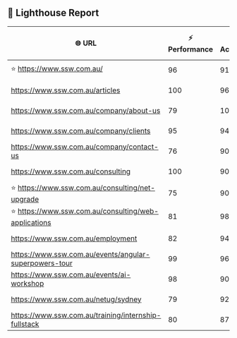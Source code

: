 ## 🚀 Lighthouse Report

| 🌐 URL | ⚡ Performance | ♿ Accessibility | ✅ Best Practices | 🔍 SEO | 📦 Bundle Size | 🗑️ Unused Bundle |
| --- | ----------- | ------------- | -------------- | --- | ---------------- | ---------------- |
| ⭐ https://www.ssw.com.au/ | 96 | 91 | 74 | 100 | 7.62 MB | 4.75 MB |
| https://www.ssw.com.au/articles | 100 | 96 | 74 | 92 | 4.13 MB | 1.96 MB |
| https://www.ssw.com.au/company/about-us | 79 | 100 | 74 | 100 | 3.94 MB | 1.87 MB |
| https://www.ssw.com.au/company/clients | 95 | 94 | 74 | 100 | 4.35 MB | 2.11 MB |
| https://www.ssw.com.au/company/contact-us | 76 | 90 | 74 | 92 | 7.35 MB | 4.57 MB |
| https://www.ssw.com.au/consulting | 100 | 90 | 70 | 100 | 7.62 MB | 4.75 MB |
| ⭐ https://www.ssw.com.au/consulting/net-upgrade | 75 | 90 | 56 | 85 | 7.62 MB | 4.75 MB |
| ⭐ https://www.ssw.com.au/consulting/web-applications | 81 | 98 | 74 | 92 | 4.28 MB | 2.06 MB |
| https://www.ssw.com.au/employment | 82 | 94 | 74 | 100 | 4.26 MB | 1.92 MB |
| https://www.ssw.com.au/events/angular-superpowers-tour | 99 | 96 | 70 | 100 | 7.43 MB | 4.59 MB |
| https://www.ssw.com.au/events/ai-workshop | 98 | 90 | 70 | 92 | 7.39 MB | 4.62 MB |
| https://www.ssw.com.au/netug/sydney | 79 | 92 | 74 | 92 | 4.49 MB | 2.19 MB |
| https://www.ssw.com.au/training/internship-fullstack | 80 | 87 | 74 | 100 | 4.01 MB | 1.89 MB |